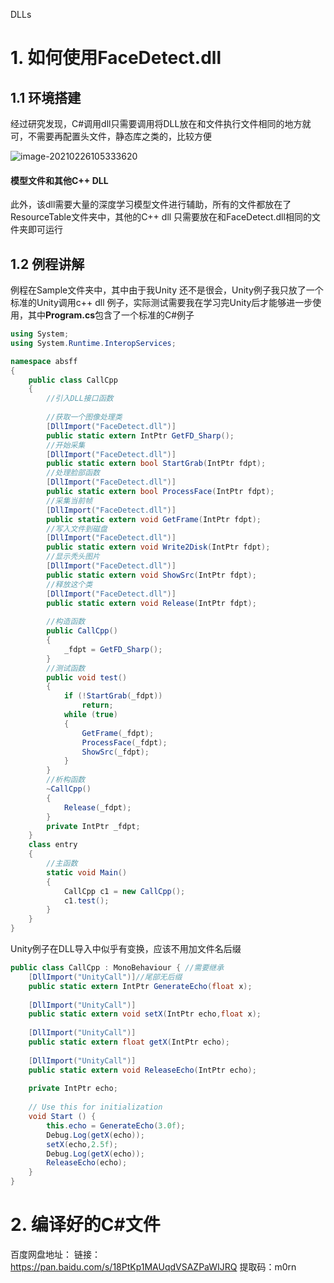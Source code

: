 DLLs

# 1. 如何使用FaceDetect.dll

## 1.1 环境搭建

经过研究发现，C#调用dll只需要调用将DLL放在和文件执行文件相同的地方就可，不需要再配置头文件，静态库之类的，比较方便

![image-20210226105333620](D:\CPP_Projects\BeautySalon\DLLs\image-20210226105333620.png)

#### 模型文件和其他C++ DLL

此外，该dll需要大量的深度学习模型文件进行辅助，所有的文件都放在了ResourceTable文件夹中，其他的C++ dll 只需要放在和FaceDetect.dll相同的文件夹即可运行

## 1.2 例程讲解

例程在Sample文件夹中，其中由于我Unity 还不是很会，Unity例子我只放了一个标准的Unity调用c++ dll 例子，实际测试需要我在学习完Unity后才能够进一步使用，其中**Program.cs**包含了一个标准的C#例子

```c#
using System;
using System.Runtime.InteropServices;

namespace absff
{
    public class CallCpp
    {
        //引入DLL接口函数
        
        //获取一个图像处理类
        [DllImport("FaceDetect.dll")]
        public static extern IntPtr GetFD_Sharp();
        //开始采集
        [DllImport("FaceDetect.dll")]
        public static extern bool StartGrab(IntPtr fdpt);
        //处理脸部函数
        [DllImport("FaceDetect.dll")]
        public static extern bool ProcessFace(IntPtr fdpt);
        //采集当前帧
        [DllImport("FaceDetect.dll")]
        public static extern void GetFrame(IntPtr fdpt);
        //写入文件到磁盘
        [DllImport("FaceDetect.dll")]
        public static extern void Write2Disk(IntPtr fdpt);
        //显示秃头图片
        [DllImport("FaceDetect.dll")]
        public static extern void ShowSrc(IntPtr fdpt);
        //释放这个类
        [DllImport("FaceDetect.dll")]
        public static extern void Release(IntPtr fdpt);
		
        //构造函数
        public CallCpp()
        {
            _fdpt = GetFD_Sharp();
        }
		//测试函数
        public void test()
        {
            if (!StartGrab(_fdpt))
                return;
            while (true)
            {
                GetFrame(_fdpt);
                ProcessFace(_fdpt);
                ShowSrc(_fdpt);
            }
        }
		//析构函数
        ~CallCpp()
        {
            Release(_fdpt);
        }
        private IntPtr _fdpt;
    }
    class entry
    {
        //主函数
        static void Main()
        {
            CallCpp c1 = new CallCpp();
            c1.test();
        }
    }
}

```

Unity例子在DLL导入中似乎有变换，应该不用加文件名后缀

```C#
public class CallCpp : MonoBehaviour { //需要继承
    [DllImport("UnityCall")]//尾部无后缀
	public static extern IntPtr GenerateEcho(float x);
	
	[DllImport("UnityCall")]
	public static extern void setX(IntPtr echo,float x);
	
	[DllImport("UnityCall")]
	public static extern float getX(IntPtr echo);
	
	[DllImport("UnityCall")]
	public static extern void ReleaseEcho(IntPtr echo);
    
    private IntPtr echo;
    
    // Use this for initialization
	void Start () {
		this.echo = GenerateEcho(3.0f);
		Debug.Log(getX(echo));
		setX(echo,2.5f);
		Debug.Log(getX(echo));
		ReleaseEcho(echo);
	}
}

```

# 2. 编译好的C#文件

百度网盘地址： 链接：https://pan.baidu.com/s/18PtKp1MAUqdVSAZPaWIJRQ 
提取码：m0rn 
